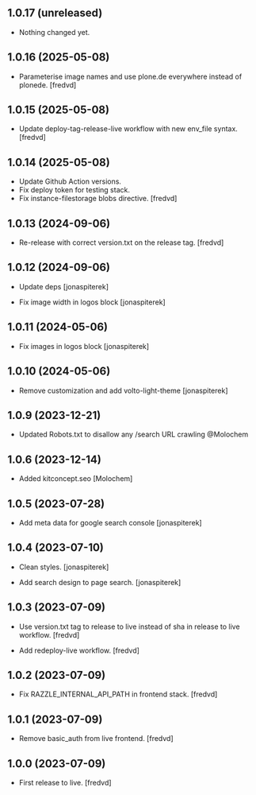 ## 1.0.17 (unreleased)


- Nothing changed yet.


## 1.0.16 (2025-05-08)

- Parameterise image names and use plone.de everywhere instead of plonede. [fredvd]

## 1.0.15 (2025-05-08)

- Update deploy-tag-release-live workflow with new env_file syntax. [fredvd]

## 1.0.14 (2025-05-08)

- Update Github Action versions. 
- Fix deploy token for testing stack.
- Fix instance-filestorage blobs directive. [fredvd]

## 1.0.13 (2024-09-06)

- Re-release with correct version.txt on the release tag. [fredvd]

## 1.0.12 (2024-09-06)

- Update deps [jonaspiterek]

- Fix image width in logos block [jonaspiterek]

## 1.0.11 (2024-05-06)

- Fix images in logos block [jonaspiterek]

## 1.0.10 (2024-05-06)

- Remove customization and add volto-light-theme [jonaspiterek]

## 1.0.9 (2023-12-21)

- Updated Robots.txt to disallow any /search URL crawling @Molochem

## 1.0.6 (2023-12-14)

- Added kitconcept.seo [Molochem]

## 1.0.5 (2023-07-28)

- Add meta data for google search console [jonaspiterek]

## 1.0.4 (2023-07-10)

- Clean styles. [jonaspiterek]

- Add search design to page search. [jonaspiterek]

## 1.0.3 (2023-07-09)

- Use version.txt tag to release to live instead of sha in release to live workflow. [fredvd]

- Add redeploy-live workflow. [fredvd]

## 1.0.2 (2023-07-09)

- Fix RAZZLE_INTERNAL_API_PATH in frontend stack. [fredvd]

## 1.0.1 (2023-07-09)

- Remove basic_auth from live frontend. [fredvd]

## 1.0.0 (2023-07-09)

- First release to live. [fredvd]
